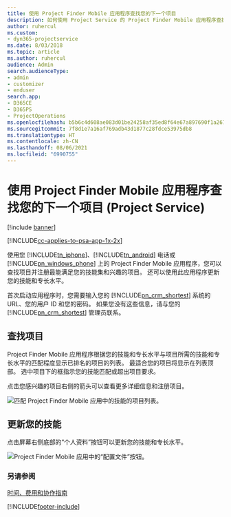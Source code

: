 ```yaml
---
title: 使用 Project Finder Mobile 应用程序查找您的下一个项目
description: 如何使用 Project Service 的 Project Finder Mobile 应用程序查找您的下一个项目
author: ruhercul
ms.custom:
- dyn365-projectservice
ms.date: 8/03/2018
ms.topic: article
ms.author: ruhercul
audience: Admin
search.audienceType:
- admin
- customizer
- enduser
search.app:
- D365CE
- D365PS
- ProjectOperations
ms.openlocfilehash: b5b6c4d608ae083d01be24258af35ed8f64e67a897690f1a2678f76b8befdcb1
ms.sourcegitcommit: 7f8d1e7a16af769adb43d1877c28fdce53975db8
ms.translationtype: HT
ms.contentlocale: zh-CN
ms.lasthandoff: 08/06/2021
ms.locfileid: "6990755"
---
```

# <a name="find-your-next-project-with-the-project-finder-mobile-app-project-service"></a>使用 Project Finder Mobile 应用程序查找您的下一个项目 (Project Service)

[!include [banner](../includes/psa-now-project-operations.md)]

[!INCLUDE[cc-applies-to-psa-app-1x-2x](../includes/cc-applies-to-psa-app-1x-2x.md)]

使用您 [!INCLUDE[tn_iphone](../includes/tn-iphone.md)]、[!INCLUDE[tn_android](../includes/tn-android.md)] 电话或 [!INCLUDE[pn_windows_phone](../includes/pn-windows-phone.md)] 上的 Project Finder Mobile 应用程序，您可以查找项目并注册最能满足您的技能集和兴趣的项目。 还可以使用此应用程序更新您的技能和专长水平。  
  
 首次启动应用程序时，您需要输入您的 [!INCLUDE[pn_crm_shortest](../includes/pn-crm-shortest.md)] 系统的 URL、您的用户 ID 和您的密码。 如果您没有这些信息，请与您的 [!INCLUDE[pn_crm_shortest](../includes/pn-crm-shortest.md)] 管理员联系。  
  
## <a name="find-a-project"></a>查找项目  
 Project Finder Mobile 应用程序根据您的技能和专长水平与项目所需的技能和专长水平的匹配程度显示已排名的项目的列表。 最适合您的项目将显示在列表顶部。 选中项目下的框指示您的技能匹配或超出项目要求。  
  
 点击您感兴趣的项目右侧的箭头可以查看更多详细信息和注册项目。  
  
 ![匹配 Project Finder Mobile 应用中的技能的项目列表。](../psa/media/project-service-project-finder-list.png "匹配 Project Finder Mobile 应用程序中的技能的项目列表")  
  
## <a name="update-your-skills"></a>更新您的技能  
 点击屏幕右侧底部的“个人资料”按钮可以更新您的技能和专长水平。  
  
 ![Project Finder Mobile 应用中的“配置文件”按钮。](../psa/media/project-service-project-finder-profile.png "Project Finder Mobile 应用程序中的“配置文件”按钮")  
  
### <a name="see-also"></a>另请参阅  
 [时间、费用和协作指南](../psa/time-expense-collaboration-guide.md)


[!INCLUDE[footer-include](../includes/footer-banner.md)]